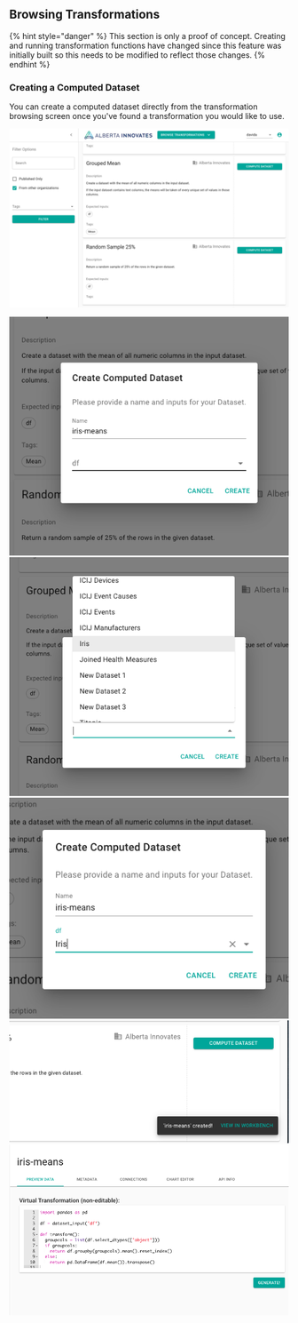 ## Browsing Transformations

{% hint style="danger" %}
  This section is only a proof of concept. Creating and running transformation functions have changed since this feature was initially built so this needs to be modified to reflect those changes.
  {% endhint %}
  
### Creating a Computed Dataset

You can create a computed dataset directly from the transformation browsing screen once you've found a transformation you would like to use.

![compute-dataset-01-browsing](../images/transformation-browser/compute-dataset-01-browsing-transformations.png)

![compute-dataset-02-creating](../images/transformation-browser/compute-dataset-02-creating-computed-dataset.png)
![compute-dataset-03-selecting](../images/transformation-browser/compute-dataset-03-selecting-input-dataset.png)
![compute-dataset-04-selected](../images/transformation-browser/compute-dataset-04-selected-dataset.png)
![compute-dataset-05-notification](../images/transformation-browser/compute-dataset-05-created-computed-dataset-notification.png)
![compute-dataset-06-workbench](../images/transformation-browser/compute-dataset-06-workbench.png)

